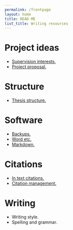 ```yaml
---
permalink: /frontpage
layout: home
title: READ ME
list_title: Writing resources
---
```


# Project ideas

- [Supervision interests.](/interests)
- [Project proposal.](/proposal)

# Structure

- [Thesis structure.](/structure)

# Software

- [Backups.](/backups)
- [Word etc.](/word)
- [Markdown.]()

# Citations

- [In text citations.](/in_text_cite)
- [Citation management.](/citation_management)

# Writing

- Writing style.
- Spelling and grammar.
